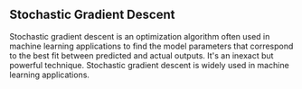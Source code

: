## Stochastic Gradient Descent 

Stochastic gradient descent is an optimization algorithm often used in machine learning applications to find the model parameters that correspond to the best fit between predicted and actual outputs. It's an inexact but powerful technique. Stochastic gradient descent is widely used in machine learning applications.
